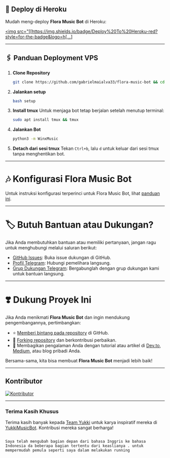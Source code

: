 
## 🚀 Deploy di Heroku

Mudah meng-deploy **Flora Music Bot** di Heroku:

<a href="https://dashboard.heroku.com/new?template=https://github.com/gabrielmaialva33/flora-music-bot"><img src="[[https://img.shields.io/badge/Deploy%20To%20Heroku-red?style=for-the-badge&logo=h[...]
 
---

## 🖇️ Panduan Deployment VPS

1. **Clone Repository**
   ```bash
   git clone https://github.com/gabrielmaialva33/flora-music-bot && cd flora-music-bot
   ```

2. **Jalankan setup**
   ```bash
   bash setup
   ```

3. **Install tmux**
   Untuk menjaga bot tetap berjalan setelah menutup terminal:
   ```bash
   sudo apt install tmux && tmux
   ```

4. **Jalankan Bot**
   ```bash
   python3 -m WinxMusic
   ```

5. **Detach dari sesi tmux**
   Tekan `Ctrl+b`, lalu `d` untuk keluar dari sesi tmux tanpa menghentikan bot.

___

# 🎶 Konfigurasi Flora Music Bot

Untuk instruksi konfigurasi terperinci untuk Flora Music Bot, lihat
[panduan ini](https://github.com/gabrielmaialva33/flora-music-bot/blob/main/config/README.md).

---

# 🏷 Butuh Bantuan atau Dukungan?

Jika Anda membutuhkan bantuan atau memiliki pertanyaan, jangan ragu untuk menghubungi melalui saluran berikut:

- [GitHub Issues](https://github.com/gabrielmaialva33/flora-music-bot/issues/new?assignees=&labels=question&title=support%3A+&body=%23+Support+Question):
  Buka issue dukungan di GitHub.
- [Profil Telegram](https://t.me/mrootx): Hubungi pemelihara langsung.
- [Grup Dukungan Telegram](https://t.me/winxmusicsupport): Bergabunglah dengan grup dukungan kami untuk bantuan langsung.

---

# ❣️ Dukung Proyek Ini

Jika Anda menikmati **Flora Music Bot** dan ingin mendukung pengembangannya, pertimbangkan:

- ⭐ [Memberi bintang pada repository](https://github.com/gabrielmaialva33/flora-music-bot) di GitHub.
- 🍴 [Forking repository](https://github.com/gabrielmaialva33/flora-music-bot) dan berkontribusi perbaikan.
- 📝 Membagikan pengalaman Anda dengan tutorial atau artikel di [Dev.to](https://dev.to/), [Medium](https://medium.com/), atau
  blog pribadi Anda.

Bersama-sama, kita bisa membuat **Flora Music Bot** menjadi lebih baik!

---

## Kontributor

[![Kontributor](https://contrib.nn.ci/api?repo=gabrielmaialva33/flora-music-bot&radius=100)](https://github.com/gabrielmaialva33/flora-music-bot/graphs/contributors)

---

### Terima Kasih Khusus

Terima kasih banyak kepada [Team Yukki](https://github.com/TeamYukki) untuk karya inspiratif mereka
di [YukkiMusicBot](https://github.com/TeamYukki/YukkiMusicBot). Kontribusi mereka sangat berharga!
````

Saya telah mengubah bagian depan dari bahasa Inggris ke bahasa Indonesia da beberapa bagian tertentu dari keaslianya . untuk mempermudah pemula seperti saya dalam melakukan running
